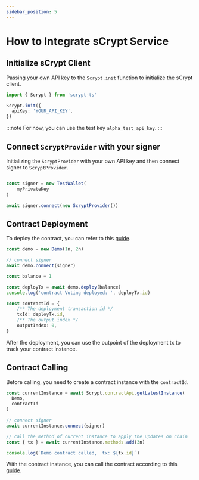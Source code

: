 ```yaml
---
sidebar_position: 5
---
```


# How to Integrate sCrypt Service


## Initialize sCrypt Client

Passing your own API key to the `Scrypt.init` function to initialize the sCrypt client. 

```ts
import { Scrypt } from 'scrypt-ts'

Scrypt.init({
  apiKey: 'YOUR_API_KEY',
})
```

:::note
For now, you can use the test key `alpha_test_api_key`.
:::


## Connect `ScryptProvider` with your signer

Initializing the `ScryptProvider` with your own API key and then connect signer to `ScryptProvider`. 

```ts

const signer = new TestWallet(
    myPrivateKey
)

await signer.connect(new ScryptProvider())
```


## Contract Deployment

To deploy the contract, you can refer to this [guide](../how-to-deploy-and-call-a-contract/how-to-deploy-and-call-a-contract.md#contract-deployment).

```ts
const demo = new Demo(1n, 2n)

// connect signer
await demo.connect(signer)

const balance = 1

const deployTx = await demo.deploy(balance)
console.log('contract Voting deployed: ', deployTx.id)

const contractId = {
    /** The deployment transaction id */
    txId: deployTx.id,
    /** The output index */
    outputIndex: 0,
}
```

After the deployment, you can use the outpoint of the deployment tx to track your contract instance.

## Contract Calling

Before calling, you need to create a contract instance with the `contractId`.

```ts
const currentInstance = await Scrypt.contractApi.getLatestInstance(
  Demo,
  contractId
)

// connect signer
await currentInstance.connect(signer)

// call the method of current instance to apply the updates on chain
const { tx } = await currentInstance.methods.add(3n)

console.log(`Demo contract called,  tx: ${tx.id}`)
```

With the contract instance, you can call the contract according to this [guide](../how-to-deploy-and-call-a-contract/how-to-deploy-and-call-a-contract.md#contract-call).
